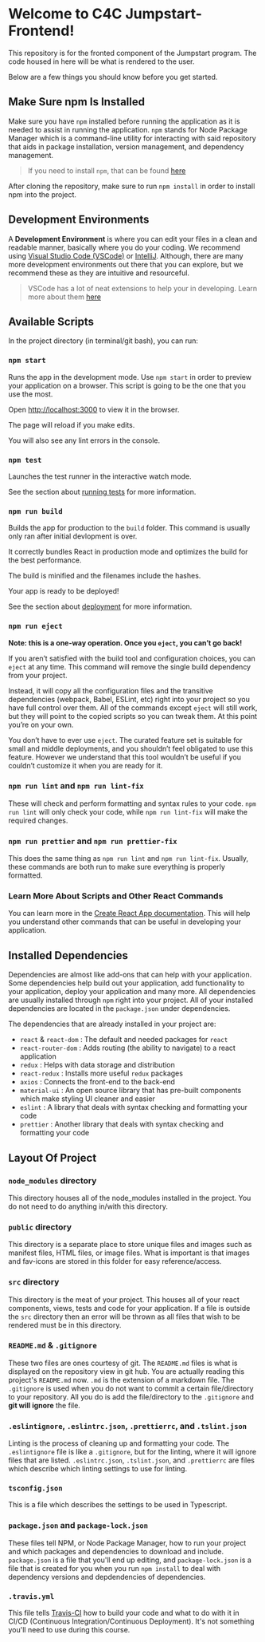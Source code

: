 
  

# Welcome to C4C Jumpstart-Frontend!

This repository is for the fronted component of the Jumpstart program. The code housed in here will be what is rendered to the user. 

Below are a few things you should know before you get started.
  
## Make Sure npm Is Installed

Make sure you have `npm` installed before running the application as it is needed to assist in running the application. `npm` stands for Node Package Manager which is a command-line utility for interacting with said repository that aids in package installation, version management, and dependency management.

  
  

> If you need to install `npm`, that can be found [here](https://nodejs.org/en/)

  

After cloning the repository, make sure to run `npm install` in order to install npm into the project.

## Development Environments

A **Development Environment** is where you can edit your files in a clean and readable manner, basically where you do your coding. We recommend using [Visual Studio Code (VSCode)](https://code.visualstudio.com/Download) or [IntelliJ](https://www.jetbrains.com/idea/download/). Although, there are many more development environments out there that you can explore, but we recommend these as they are intuitive and resourceful.

> VSCode has a lot of neat extensions to help your in developing. Learn more about them [here](https://code.visualstudio.com/docs/introvideos/extend)
  

## Available Scripts

  

  

In the project directory (in terminal/git bash), you can run:

  

  

### `npm start`

  

  

Runs the app in the development mode. Use `npm start` in order to preview your application on a browser. This script is going to be the one that you use the most.<br  />

  

Open [http://localhost:3000](http://localhost:3000) to view it in the browser.

  

  

The page will reload if you make edits.<br  />

  

You will also see any lint errors in the console.

  

  

### `npm test`

  

  

Launches the test runner in the interactive watch mode.<br  />

  

See the section about [running tests](https://facebook.github.io/create-react-app/docs/running-tests) for more information.

  

  

### `npm run build`

  

  

Builds the app for production to the `build` folder. This command is usually only ran after initial devlopment is over.<br  />

  

It correctly bundles React in production mode and optimizes the build for the best performance.

  

  

The build is minified and the filenames include the hashes.<br  />

  

Your app is ready to be deployed!

  

  

See the section about [deployment](https://facebook.github.io/create-react-app/docs/deployment) for more information.

  

  

### `npm run eject`

  

  

**Note: this is a one-way operation. Once you `eject`, you can’t go back!**

  

  

If you aren’t satisfied with the build tool and configuration choices, you can `eject` at any time. This command will remove the single build dependency from your project.

  

  

Instead, it will copy all the configuration files and the transitive dependencies (webpack, Babel, ESLint, etc) right into your project so you have full control over them. All of the commands except `eject` will still work, but they will point to the copied scripts so you can tweak them. At this point you’re on your own.

  

  

You don’t have to ever use `eject`. The curated feature set is suitable for small and middle deployments, and you shouldn’t feel obligated to use this feature. However we understand that this tool wouldn’t be useful if you couldn’t customize it when you are ready for it.

  

### `npm run lint` and `npm run lint-fix`

These will check and perform formatting and syntax rules to your code. `npm run lint`
will only check your code, while `npm run lint-fix` will make the required changes.

### `npm run prettier` and `npm run prettier-fix`

This does the same thing as `npm run lint` and `npm run lint-fix`. Usually, these commands
are both run to make sure everything is properly formatted.

### Learn More About Scripts and Other React Commands

  

  

You can learn more in the [Create React App documentation](https://facebook.github.io/create-react-app/docs/getting-started). This will help you understand other commands that can be useful in developing your application.

  
  
  

## Installed Dependencies

  

Dependencies are almost like add-ons that can help with your application. Some dependencies help build out your application, add functionality to your application, deploy your application and many more. All dependencies are usually installed through `npm` right into your project. All of your installed dependencies are located in the `package.json` under dependencies.

The dependencies that are already installed in your project are:
- `react` & `react-dom`
	: The default and needed packages for `react` 
- `react-router-dom`
	: Adds routing (the ability to navigate) to a react application
- `redux`
	: Helps with data storage and distribution
- `react-redux`
	: Installs more useful `redux` packages
- `axios`
	: Connects the front-end to the back-end
- `material-ui`
	: An open source library that has pre-built components which make styling UI cleaner and easier
- `eslint`
    : A library that deals with syntax checking and formatting your code
- `prettier`
    : Another library that deals with syntax checking and formatting your code


## Layout Of Project

### `node_modules` directory

This directory houses all of the node_modules installed in the project. You do not need to do anything in/with this directory.

### `public` directory

This directory is a separate place to store unique files and images such as manifest files, HTML files, or image files. What is important is that images and fav-icons are stored in this folder for easy reference/access.

### `src` directory

This directory is the meat of your project. This houses all of your react components, views, tests and code for your application. If a file is outside the `src` directory then an error will be thrown as all files that wish to be rendered must be in this directory.

### `README.md` & `.gitignore`

These two files are ones courtesy of git. The `README.md` files is what is displayed on the repository view in git hub. You are actually reading this project's `README.md` now. `.md` is the extension of  a markdown file. The `.gitignore` is used when you do not want to commit a certain file/directory to your repository. All you do is add the file/directory to the `.gitignore` and **git will ignore** the file.

### `.eslintignore`, `.eslintrc.json`, `.prettierrc`, and `.tslint.json`

Linting is the process of cleaning up and formatting your code. The `.eslintignore` file
is like a `.gitignore`, but for the linting, where it will ignore files that are listed.
`.eslintrc.json`, `.tslint.json`, and `.prettierrc` are files which describe which linting settings to use for 
linting.

### `tsconfig.json`

This is a file which describes the settings to be used in Typescript. 

### `package.json` and `package-lock.json`

These files tell NPM, or Node Package Manager, how to run your project and which packages and
dependencies to download and include. `package.json` is a file that you'll end up editing, and 
`package-lock.json` is a file that is created for you when you run `npm install` to deal with 
dependency versions and depdendencies of dependencies.

### `.travis.yml`

This file tells [Travis-CI](https://travis-ci.com/) how to build your code and what to do
with it in CI/CD (Continuous Integration/Continuous Deployment). It's not something you'll need
to use during this course.